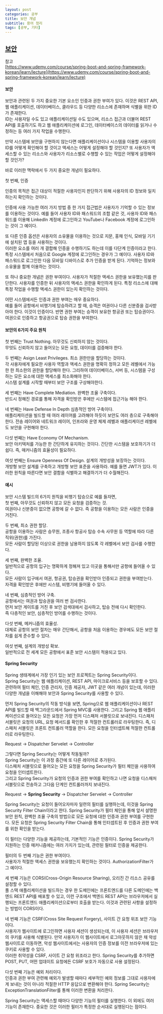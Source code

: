 ```yaml
---
layout: post
categories: 공부
title: 보안 개념
subtitle: 용어 정리
tags: [공부, 기타]
---
```


## <U> 보안 </U>

참고  
[https://www.udemy.com/course/spring-boot-and-spring-framework-korean/learn/lecture](https://www.udemy.com/course/spring-boot-and-spring-framework-korean/learn/lecture)

#### 보안

보안과 관련된 두 가지 중요한 기본 요소인 인증과 권한 부여가 있다. 이것은 REST API, 웹 애플리케이션, 데이터베이스, 클라우드 등 다양한 리소스에 존재하며 식별을 위한 ID가 존재한다.  
ID는 사용자일 수도 있고 애플리케이션일 수도 있으며, 리소스 접근과 더불어 REST API를 호출하기도 하고 웹 애플리케이션에 로그인, 데이터베이스의 데이터를 읽거나 수정하는 등 여러 가지 작업을 수행한다.  

만약 시스템에 보안을 구현하지 않는다면 애플리케이션이나 시스템을 이용할 사용자의 ID를 어떻게 확인해야 할 것이고 액세스는 어떻게 설정해야 할 것인지? 또 사용자가 액세스할 수 있는 리소스와 사용자가 리소스별로 수행할 수 있는 작업은 어떻게 설정해야 할 것인가?  

바로 이러한 맥락에서 두 가지 중요한 개념이 필요하다.  

첫 번째, 인증  

인증의 목적은 접근 대상이 적절한 사용자인지 판단하기 위해 사용자의 ID 정보와 일치하는지 확인하는 것이다.  

인증에 사용 가능한 여러 가지 방법 중 한 가지 접근법은 사용자가 기억할 수 있는 정보를 이용하는 것이다. 예를 들어 사용자 ID와 패스워드의 조합 같은 것, 사용자 ID와 패스워드를 이용해 LinkedIn 계정에 로그인하고 YouTube나 Facebook 계정에 로그인하는 것이 그 예이다.  

또 다른 인증 옵션은 사용자의 소유물을 이용하는 것으로 지문, 홍채 인식, 모바일 기기에 설치된 앱 등을 사용하는 것이다.  
이러한 요소를 여러 개 결합해 인증을 수행하기도 하는데 이를 다단계 인증이라고 한다.  
특정 시스템에서 처음으로 Google 계정에 로그인하는 경우가 그 예이다. 사용자 ID와 패스워드로 로그인한 다음 모바일 디바이스로 추가 인증을 받게 된다. 기억하는 정보와 소유물을 함께 이용하는 것이다.  

또 하나 중요한 개념은 권한 부여이다. 사용자가 적절한 액세스 권한을 보유했는지를 판단한다. 사용자를 인증한 뒤 사용자의 액세스 권한을 확인하게 된다. 특정 리소스에 대해 특정 작업을 수행할 액세스 권한이 있는지 확인하는 것이다.  

어떤 시스템에서든 인증과 권한 부여는 매우 중요하다.  
예를 들어 공항에서 비행기에 탑승하려고 할 때, 승객은 여권이나 다른 신분증을 검사받아야 한다. 이것이 인증이다.
반면 권한 부여는 승객이 보유한 항공권 또는 탑승권이다. 여권으로 인증하고 항공권으로 탑승 권한을 부여한다.  

#### 보안의 6가지 주요 원칙

첫 번째는 Trust Nothing. 아무것도 신뢰하지 않는 것이다.  
무엇도 신뢰하지 않고 들어오는 모든 요청, 데이터를 검증해야 한다.  

두 번째는 Asign Least Privileges. 최소 권한만을 할당하는 것이다.  
각 사용자에게 필요한 사용자 역할과 액세스 권한을 명확히 정하고 모든 레벨에서 가능한 한 최소한의 권한을 할당해야 한다. 그리하여 데이터베이스, 서버 등, 시스템을 구성하는 모든 요소에 대한 액세스를 최소화해야 한다.  
시스템 설계를 시작할 때부터 보안 구조를 구상해야한다.  

세 번째는 Have Complete Mediation. 완벽한 조율 구축이다.  
반드시 정해진 경로를 통해 자격을 확인받은 후에만 시스템에 접근가능 해야 한다.  

네 번째는 Have Defense In Depth 심층적인 방어 구축이다.  
애플리케이션을 빌드할 때 여러 레이어를 고려해야 하듯이 보안도 여러 층으로 구축해야 한다. 전송 레이어와 네트워크 레이어, 인프라와 운영 체제 레벨과 애플리케이션 레벨에도 보안을 구현해야 한다.  

다섯 번째는 Have Economy Of Mechanism.  
보안 아키텍처를 가능한 한 간단하게 유지하는 것이다. 간단한 시스템을 보호하기가 더 쉽다. 즉, 매커니즘의 효율성이 필요하다.  

여섯 번째는 Ensure Openness Of Design. 설계의 개방성을 보장하는 것이다.  
개방형 보안 설계를 구축하고 개방형 보안 표준을 사용하라. 예를 들면 JWT가 있다. 이러한 원칙을 따른다면 보안 결함을 식별하고 해결하기가 더 수월해진다.  

#### 예시

보안 시스템 빌드의 6가지 원칙을 비행기 탑승으로 예를 들자면,  
첫 번째, 아무것도 신뢰하지 않고 모든 요청을 검증하는 것.  
여권이나 신분증이 없으면 공항에 갈 수 없다. 즉 공항을 이용하는 모든 사람은 인증을 거친다.  

두 번째, 최소 권한 할당.  
공항을 이용하는 사람은 승무원, 조종사 항공사 탑승 수속 사무원 등 역할에 따라 다른 직위(권한)를 가진다.  
모든 사람이 할당된 이상으로 권한을 남용하지 않도록 각 레벨에서 보안 검사를 수행한다.  

세 번째, 완벽한 조율.  
일반적으로 공항의 입구는 명확하게 정해져 있고 이곳을 통해서만 공항에 들어올 수 있다.  
모든 사람이 입구에서 여권, 항공권, 탑승권을 확인받아 인증되고 권한을 부여받는다.  
자격을 확인받은 후에만 시스템, 비행기에 들어올 수 있다.  

네 번째, 심층적인 방어 구축.  
공항에서는 여권과 탑승권을 여러 번 검사한다.  
먼저 보안 게이트를 거친 후 보안 검색대에서 검사하고, 탑승 전에 다시 확인한다.  
즉 다층적인 보안, 심층적인 방어를 수행하는 것이다.  

다섯 번째, 메커니즘의 효율성.  
대체로 공항의 보안 절차는 매우 간단해서, 공항을 처음 이용하는 경우에도 모든 보안 절차를 쉽게 준수할 수 있다.  

여섯 번째, 설계의 개방성 확보.  
일반적으로 전 세계 모든 공항에서 표준 보안 시스템이 적용되고 있다.  


#### Spring Security

Spring 생태계에서 가장 인기 있는 보안 프로젝트는 Spring Security이다.  
Spring Security는 웹 애플리케이션, REST API, 마이크로서비스 등을 보호할 수 있다.  
관련하여 필터 체인, 인증 관리자, 인증 제공자, JWT 같은 여러 개념이 있는데, 이러한 다양한 개념을 이해해야 보안과 Spring Security를 사용할 수 있다.  

먼저 Spring Security의 작동 방식을 보면, Spring으로 웹 애플리케이션이나 REST API를 빌드할 때 백그라운드에서 Spring MVC를 사용한다. 그리고 Spring 웹 애플리케이션으로 들어오는 모든 요청은 가장 먼저 디스패처 서블릿으로 보내진다. 디스패처 서블릿은 요청의 URL, 요청 메서드를 확인한 후 적절한 컨트롤러로 라우팅한다. 즉, 디스패처 서블릿은 프론트 컨트롤러 역할을 한다. 모든 요청을 인터셉트해 적절한 컨트롤러로 라우팅한다.  

Request -> Dispatcher Servelet -> Controller  

그렇다면 Spring Security는 어떻게 작동될까?  
Spring Security는 이 과정 중간에 또 다른 레이어로 추가된다.  
디스패처 서블릿으로 들어오는 모든 요청을 Spring Security가 필터 체인을 사용하여 요청을 인터셉트한다.  
그리고 Spring Security가 요청의 인증과 권한 부여를 확인하고 나면 요청을 디스패처 서블릿으로 전송하고 그다음 단계인 컨트롤러까지 보내진다.  

Request -> **Spring Security** -> Dispatcher Servelet -> Controller

Spring Security는 요청이 들어오자마자 일련의 필터를 실행하는데, 이것을 Spring Security Filter Chain이라고 한다. Spring Security가 필터 체인을 통해 앞서 설명한 보안 원칙, 완벽한 조율 구축의 방법으로 모든 요청에 대한 인증과 권한 부여를 구현한다. 모든 요청은 Spring Security Filter Chain을 통해 인터셉트된 후 인증과 권한 부여를 위한 확인을 받는다.  

이 필터는 다양한 기능을 제공하는데, 기본적인 기능은 인증이다. Spring Security가 지원하는 인증 매커니즘에는 여러 가지가 있는데, 관련된 필터로 인증을 제공한다.  

필터의 두 번째 기능은 권한 부여이다.  
사용자가 적절한 액세스 권한을 보유했는지 확인하는 것이다. AuthorizationFilter가 그 예이다.  

세 번째 기능은 CORS(Cross-Origin Resource Sharing), 오리진 간 리소스 공유를 설정할 수 있다.  
풀 스택 애플리케이션을 빌드하는 경우 한 도메인에는 프론트엔드를 다른 도메인에는 백엔드 REST API를 배포할 수 있고, 이런 구조에서 백엔드 REST API는 브라우저에서 실행되는 프론트엔드 애플리케이션으로부터 호출을 받는다.
이것과 관련된 사항을 설정하는 방법이 CORS이다.  

네 번째 기능은 CSRF(Cross Site Request Forgery), 사이트 간 요청 위조 보안 기능이다.  
사용자가 웹사이트에 로그인하면 사용자 세션이 생성되는데, 이 사용자 세션은 브라우저의 쿠키를 사용해 식별된다.
만약 사용자가 이 웹사이트에서 로그아웃하지 않은 채 악성 웹사이트로 이동하면, 악성 웹사이트에서는 사용자의 인증 정보를 이전 브라우저에 있는 쿠키로 사용할 수 있다.   
이러한 취약성을 CSRF, 사이트 간 요청 위조라고 한다. Spring Security를 추가하면 POST, PUT, 어떤 업데이트 요청에든 CSRF 보호가 자동으로 사용 설정된다.

다섯 번째 기능은 예외 처리이다.  
인증과 권한 부여 관련해 예외가 발생할 때마다 세부적인 예외 정보를 그대로 사용자에게 보내는 것이 아니라
적절한 HTTP 응답으로 변환해야 한다. Spring Security는 ExceptionTranslationFilter를 통해 이러한 변환을 처리한다.  

Spring Security는 액세스할 때마다 다양한 기능의 필터를 실행한다. 이 외에도 여러 기능이 존재한다.
중요한 것은 이러한 필터가 특정한 순서대로 실행된다는 점이다.  
